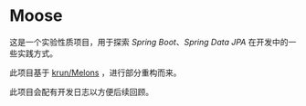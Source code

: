# Moose

这是一个实验性质项目，用于探索 *Spring Boot*、*Spring Data JPA* 在开发中的一些实践方式。 

此项目基于 [krun/Melons](https://github.com/krunZhang/melons) ，进行部分重构而来。

此项目会配有开发日志以方便后续回顾。